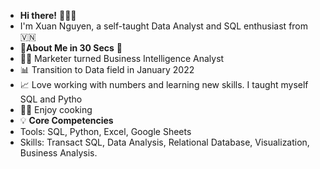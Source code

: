 - **Hi there!** 🙋🏻‍♀️
- I'm Xuan Nguyen, a self-taught Data Analyst and SQL enthusiast from 🇻🇳
- 🌟**About Me in 30 Secs** 🌟
- 👩‍💼 Marketer turned Business Intelligence Analyst
- 📊 Transition to Data field in January 2022
- 📈 Love working with numbers and learning new skills. I taught myself SQL and Pytho
- 👨‍🍳 Enjoy cooking
- 💡 **Core Competencies**
- Tools: SQL, Python, Excel, Google Sheets
- Skills: Transact SQL, Data Analysis, Relational Database, Visualization, Business Analysis.

<!---
XuanNguyen911/XuanNguyen911 is a ✨ special ✨ repository because its `README.md` (this file) appears on your GitHub profile.
You can click the Preview link to take a look at your changes.
--->
